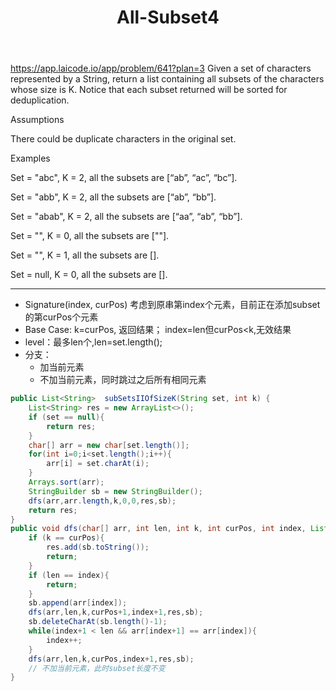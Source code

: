 ﻿---
layout: default
title: All-Subset4
narrow: true
---
https://app.laicode.io/app/problem/641?plan=3
Given a set of characters represented by a String, return a list containing all subsets of the characters whose size is K. Notice that each subset returned will be sorted for deduplication.

Assumptions  

There could be duplicate characters in the original set.  


Examples

Set = "abc", K = 2, all the subsets are [“ab”, “ac”, “bc”].

Set = "abb", K = 2, all the subsets are [“ab”, “bb”].

Set = "abab", K = 2, all the subsets are [“aa”, “ab”, “bb”].

Set = "", K = 0, all the subsets are [""].

Set = "", K = 1, all the subsets are [].

Set = null, K = 0, all the subsets are [].
***
- Signature(index, curPos) 考虑到原串第index个元素，目前正在添加subset的第curPos个元素
- Base Case: k=curPos, 返回结果； index=len但curPos<k,无效结果
- level：最多len个,len=set.length();
- 分支：
	- 加当前元素
	- 不加当前元素，同时跳过之后所有相同元素

```java
public List<String>  subSetsIIOfSizeK(String set, int k) {  
    List<String> res = new ArrayList<>();  
    if (set == null){  
        return res;  
    }  
    char[] arr = new char[set.length()];  
    for(int i=0;i<set.length();i++){  
        arr[i] = set.charAt(i);  
    }  
    Arrays.sort(arr);  
    StringBuilder sb = new StringBuilder();  
    dfs(arr,arr.length,k,0,0,res,sb);  
    return res;  
}  
public void dfs(char[] arr, int len, int k, int curPos, int index, List<String> res, StringBuilder sb){  
    if (k == curPos){  
        res.add(sb.toString());  
        return;  
    }  
    if (len == index){  
        return;  
    }  
    sb.append(arr[index]);  
    dfs(arr,len,k,curPos+1,index+1,res,sb);  
    sb.deleteCharAt(sb.length()-1);  
    while(index+1 < len && arr[index+1] == arr[index]){  
        index++;  
    }  
    dfs(arr,len,k,curPos,index+1,res,sb);  
    // 不加当前元素，此时subset长度不变
}
```